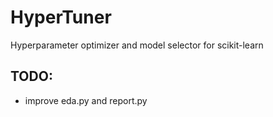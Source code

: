 # HyperTuner
Hyperparameter optimizer and model selector for scikit-learn

## TODO:
- improve eda.py and report.py